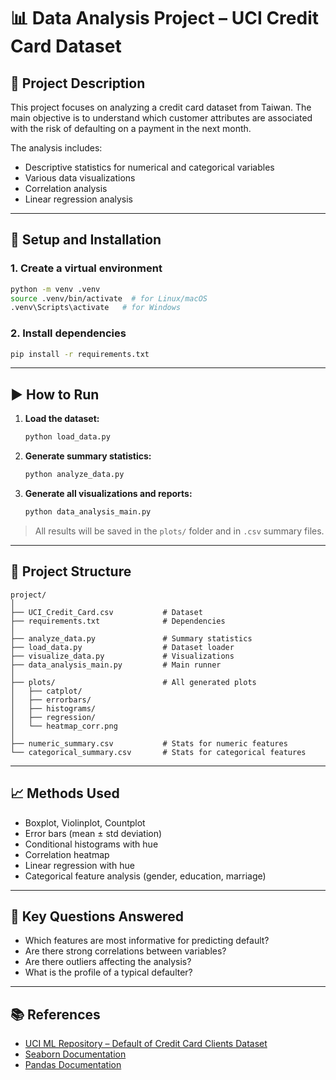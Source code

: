 # 📊 Data Analysis Project – UCI Credit Card Dataset

## 📁 Project Description

This project focuses on analyzing a credit card dataset from Taiwan. The main objective is to understand which customer attributes are associated with the risk of defaulting on a payment in the next month.

The analysis includes:
- Descriptive statistics for numerical and categorical variables
- Various data visualizations
- Correlation analysis
- Linear regression analysis

---

## 🔧 Setup and Installation

### 1. Create a virtual environment

```bash
python -m venv .venv
source .venv/bin/activate  # for Linux/macOS
.venv\Scripts\activate   # for Windows
```

### 2. Install dependencies

```bash
pip install -r requirements.txt
```

---

## ▶️ How to Run

1. **Load the dataset:**
   ```bash
   python load_data.py
   ```

2. **Generate summary statistics:**
   ```bash
   python analyze_data.py
   ```

3. **Generate all visualizations and reports:**
   ```bash
   python data_analysis_main.py
   ```

> All results will be saved in the `plots/` folder and in `.csv` summary files.

---

## 📂 Project Structure

```
project/
│
├── UCI_Credit_Card.csv           # Dataset
├── requirements.txt              # Dependencies
│
├── analyze_data.py               # Summary statistics
├── load_data.py                  # Dataset loader
├── visualize_data.py             # Visualizations
├── data_analysis_main.py         # Main runner
│
├── plots/                        # All generated plots
│   ├── catplot/
│   ├── errorbars/
│   ├── histograms/
│   ├── regression/
│   └── heatmap_corr.png
│
├── numeric_summary.csv           # Stats for numeric features
└── categorical_summary.csv       # Stats for categorical features
```

---

## 📈 Methods Used

- Boxplot, Violinplot, Countplot
- Error bars (mean ± std deviation)
- Conditional histograms with hue
- Correlation heatmap
- Linear regression with hue
- Categorical feature analysis (gender, education, marriage)

---

## 📌 Key Questions Answered

- Which features are most informative for predicting default?
- Are there strong correlations between variables?
- Are there outliers affecting the analysis?
- What is the profile of a typical defaulter?

---


## 📚 References

- [UCI ML Repository – Default of Credit Card Clients Dataset](https://archive.ics.uci.edu/ml/datasets/default+of+credit+card+clients)
- [Seaborn Documentation](https://seaborn.pydata.org/)
- [Pandas Documentation](https://pandas.pydata.org/)
